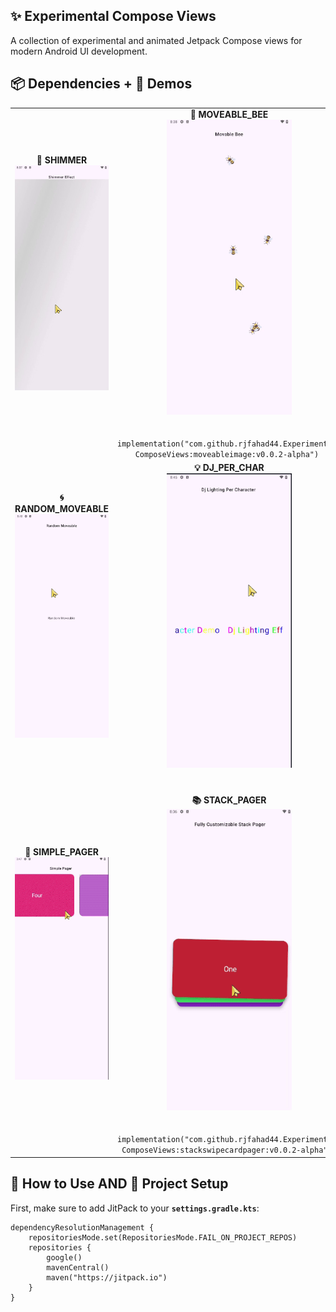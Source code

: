 ## ✨ Experimental Compose Views

A collection of experimental and animated Jetpack Compose views for modern Android UI development.

## 📦 Dependencies + 🎥 Demos

<table>
<tr>
<td align="center"> <b>🔹 SHIMMER</b><br>
<img src="https://github.com/rjfahad44/Experimental-ComposeViews/blob/dev_fahad/demo_media/shimmer_effect.gif?raw=true" width="200"><br><br>
<code>  </code>
</td>
<td align="center"> <b>🐝 MOVEABLE_BEE</b><br>
<img src="https://github.com/rjfahad44/Experimental-ComposeViews/blob/dev_fahad/demo_media/moveable_bee.gif?raw=true" width="200"><br><br> 
<code> implementation("com.github.rjfahad44.Experimental-ComposeViews:moveableimage:v0.0.2-alpha") </code>
</td>
<td align="center"> <b>💥 RANDOM_SHAKE</b><br>
<img src="https://github.com/rjfahad44/Experimental-ComposeViews/blob/dev_fahad/demo_media/random_shake.gif?raw=true" width="200"><br><br>
<code>  </code> 
</td>
</tr>
<tr> 
<td align="center"> <b>🌀 RANDOM_MOVEABLE</b><br>
<img src="https://github.com/rjfahad44/Experimental-ComposeViews/blob/dev_fahad/demo_media/random_moveable.gif?raw=true" width="200"><br><br>
<code>  </code>
</td>
<td align="center"> <b>💡 DJ_PER_CHAR</b><br>
<img src="https://github.com/rjfahad44/Experimental-ComposeViews/blob/dev_fahad/demo_media/dj_lighting_per_character.gif?raw=true" width="200"><br><br>
<code>  </code>
</td>
<td align="center"> <b>🌈 DJ_SHOW</b><br>
<img src="https://github.com/rjfahad44/Experimental-ComposeViews/blob/dev_fahad/demo_media/dj_show_light_effect.gif?raw=true" width="200"><br><br> 
<code>  </code>
</td>
</tr>
<tr>
<td align="center"> <b>📄 SIMPLE_PAGER</b><br>
<img src="https://github.com/rjfahad44/Experimental-ComposeViews/blob/dev_fahad/demo_media/simple_pager.gif?raw=true" width="200"><br><br>
<code>  </code> 
</td> 
<td align="center"> <b>📚 STACK_PAGER</b><br>
<img src="https://github.com/rjfahad44/Experimental-ComposeViews/blob/dev_fahad/demo_media/fully_customizable_stack_pager.gif?raw=true" width="200"><br><br>
<code> implementation("com.github.rjfahad44.Experimental-ComposeViews:stackswipecardpager:v0.0.2-alpha") </code>
</td>
<td>
</td> 
</tr>
</table>

## 🚀 How to Use AND 🔧 Project Setup

First, make sure to add JitPack to your  **`settings.gradle.kts`**:

```
dependencyResolutionManagement {
    repositoriesMode.set(RepositoriesMode.FAIL_ON_PROJECT_REPOS)
    repositories {
        google()
        mavenCentral()
        maven("https://jitpack.io")
    }
}
```

